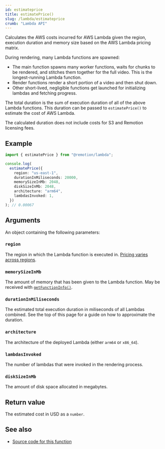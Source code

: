 ```yaml
---
id: estimateprice
title: estimatePrice()
slug: /lambda/estimateprice
crumb: "Lambda API"
---
```


Calculates the AWS costs incurred for AWS Lambda given the region, execution duration and memory size based on the AWS Lambda pricing matrix.

During rendering, many Lambda functions are spawned:

- The main function spawns many worker functions, waits for chunks to be rendered, and stitches them together for the full video. This is the longest-running Lambda function.
- Render functions render a short portion of a video and then shut down.
- Other short-lived, negligible functions get launched for initializing lambdas and fetching progress.

The total duration is the sum of execution duration of all of the above Lambda functions.
This duration can be passed to `estimatePrice()` to estimate the cost of AWS Lambda.

The calculated duration does not include costs for S3 and Remotion licensing fees.

## Example

```ts twoslash
import { estimatePrice } from "@remotion/lambda";

console.log(
  estimatePrice({
    region: "us-east-1",
    durationInMiliseconds: 20000,
    memorySizeInMb: 2048,
    diskSizeInMb: 2048,
    architecture: "arm64",
    lambdasInvoked: 1,
  })
); // 0.00067
```

## Arguments

An object containing the following parameters:

### `region`

The region in which the Lambda function is executed in. [Pricing varies across regions](/docs/lambda/region-selection#other-considerations).

### `memorySizeInMb`

The amount of memory that has been given to the Lambda function. May be received with [`getFunctionInfo()`](/docs/lambda/getfunctioninfo).

### `durationInMiliseconds`

The estimated total execution duration in miliseconds of all Lambdas combined. See the top of this page for a guide on how to approximate the duration.

### `architecture`

The architecture of the deployed Lambda (either `arm64` or `x86_64`).

### `lambdasInvoked`

The number of lambdas that were invoked in the rendering process.

### `diskSizeInMb`

The amount of disk space allocated in megabytes.

## Return value

The estimated cost in USD as a `number`.

## See also

- [Source code for this function](https://github.com/remotion-dev/remotion/blob/main/packages/lambda/src/api/estimate-price.ts)
